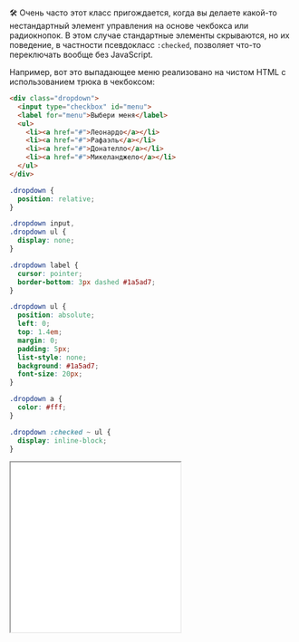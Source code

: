 🛠 Очень часто этот класс пригождается, когда вы делаете какой-то нестандартный элемент управления на основе чекбокса или радиокнопок. В этом случае стандартные элементы скрываются, но их поведение, в частности псевдокласс `:checked`, позволяет что-то переключать вообще без JavaScript.

Например, вот это выпадающее меню реализовано на чистом HTML с использованием трюка в чекбоксом:

```html
<div class="dropdown">
  <input type="checkbox" id="menu">
  <label for="menu">Выбери меня</label>
  <ul>
    <li><a href="#">Леонардо</a></li>
    <li><a href="#">Рафаэль</a></li>
    <li><a href="#">Донателло</a></li>
    <li><a href="#">Микеланджело</a></li>
  </ul>
</div>
```

```css
.dropdown {
  position: relative;
}

.dropdown input,
.dropdown ul {
  display: none;
}

.dropdown label {
  cursor: pointer;
  border-bottom: 3px dashed #1a5ad7;
}

.dropdown ul {
  position: absolute;
  left: 0;
  top: 1.4em;
  margin: 0;
  padding: 5px;
  list-style: none;
  background: #1a5ad7;
  font-size: 20px;
}

.dropdown a {
  color: #fff;
}

.dropdown :checked ~ ul {
  display: inline-block;
}
```

<iframe title="Выпадающее меню" src="../demos/choose/" height="300" sandbox></iframe>
